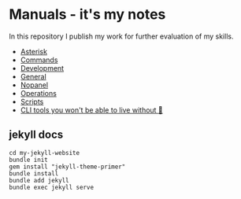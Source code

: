 # Manuals - it's my notes

In this repository I publish my work for further evaluation of my skills.

* [Asterisk](/book-asterisk-101/README.md)
* [Commands](/commands/README.md)
* [Development](/development/README.md)
* [General](/general/README.md)
* [Nopanel](/nopanel/README.md)
* [Operations](/operations/README.md)
* [Scripts](/scripts/)
* [CLI tools you won't be able to live without 🔧](/development/cli-tools.md)

## jekyll docs

````
cd my-jekyll-website
bundle init
gem install "jekyll-theme-primer"
bundle install
bundle add jekyll
bundle exec jekyll serve
````
